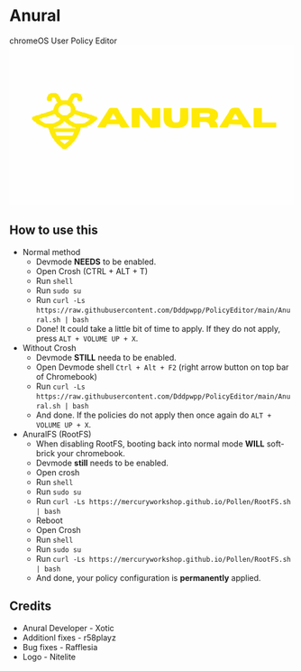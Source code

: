 # Anural
chromeOS User Policy Editor
![Anural](/ANURAL1221.svg)

## How to use this
- Normal method
  - Devmode **NEEDS** to be enabled.
  - Open Crosh (CTRL + ALT + T)
  - Run `shell`
  - Run `sudo su`
  - Run `curl -Ls https://raw.githubusercontent.com/Dddpwpp/PolicyEditor/main/Anural.sh | bash`
  - Done! It could take a little bit of time to apply. If they do not apply, press `ALT + VOLUME UP + X`.
- Without Crosh
  - Devmode **STILL** needa to be enabled.
  - Open Devmode shell `Ctrl + Alt + F2` (right arrow button on top bar of Chromebook)
  - Run `curl -Ls https://raw.githubusercontent.com/Dddpwpp/PolicyEditor/main/Anural.sh | bash`
  - And done. If the policies do not apply then once again do `ALT + VOLUME UP + X`.
- AnuralFS (RootFS)
  - When disabling RootFS, booting back into normal mode **WILL** soft-brick your chromebook.
  - Devmode **still** needs to be enabled.
  - Open crosh
  - Run `shell`
  - Run `sudo su`
  - Run `curl -Ls https://mercuryworkshop.github.io/Pollen/RootFS.sh | bash`
  - Reboot
  - Open Crosh
  - Run `shell`
  - Run `sudo su`
  - Run `curl -Ls https://mercuryworkshop.github.io/Pollen/RootFS.sh | bash`
  - And done, your policy configuration is **permanently** applied.

 ## Credits
 - Anural Developer - Xotic
 - Additionl fixes - r58playz
 - Bug fixes - Rafflesia
 - Logo - Nitelite
